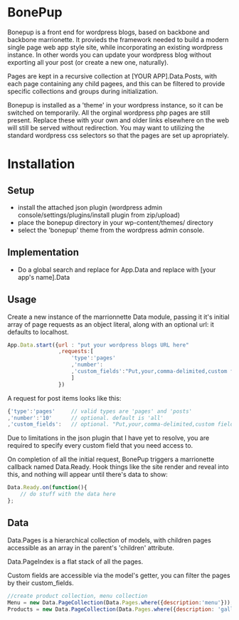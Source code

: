 BonePup
=======
Bonepup is a front end for wordpress blogs, based on backbone and backbone marrionette. It provieds the framework needed to build a modern single page web app style site, while incorporating an existing wordpress instance. In other words you can update your wordpress blog without exporting all your post (or create a new one, naturally).

Pages are kept in a recursive collection at [YOUR APP].Data.Posts, with each page containing any child pagees, and this can be filtered to provide specific collections and groups during initialization.

Bonepup is installed as a 'theme' in your wordpress instance, so it can be switched on temporarily. All the orginal wordpress php pages are still present. Replace these with your own and older links elsewhere on the web will still be served without redirection. You may want to utilizing the standard wordpress css selectors so that the pages are set up apropriately.


Installation
============
Setup
-----
* install the attached json plugin (wordpress admin console/settings/plugins/install plugin from zip/upload)
* place the bonepup directory in your wp-content/themes/ directory
* select the 'bonepup' theme from the wordpress admin console.

Implementation
--------------

* Do a global search and replace for App.Data and replace with [your app's name].Data

Usage
-----

Create a new instance of the marrionnette Data module, passing it it's initial array of page requests as an object literal, along with an optional url: it defaults to localhost. 

```javascript
App.Data.start({url : "put your wordpress blogs URL here"
				,requests:[
					'type':'pages'
					,'number':
					,'custom_fields':"Put,your,comma-delimited,custom fields,here"
					]
				})
```
A request for post items looks like this:

```javascript
{'type':'pages'		// valid types are 'pages' and 'posts'
,'number':'10' 		// optional. default is 'all'
,'custom_fields':	// optional. "Put,your,comma-delimited,custom fields,here"
```
Due to limitations in the json plugin that I have yet to resolve, you are required to specify every custom field that you need access to.

On completion of all the initial request, BonePup triggers a marrionette callback named Data.Ready. Hook things like the site render and reveal into this, and nothing will appear until there's data to show:

```javascript
Data.Ready.on(function(){
	// do stuff with the data here	
};
```

Data
-----
Data.Pages is a hierarchical collection of models, with children pages accessible as an array in the parent's 'children' attribute. 

Data.PageIndex is a flat stack of all the pages.

Custom fields are accessible via the model's getter, you can filter the pages by their custom_fields.

```javascript
//create product collection, menu collection
Menu = new Data.PageCollection(Data.Pages.where({description:'menu'}));
Products = new Data.PageCollection(Data.Pages.where({description: 'gallery'}));
```
